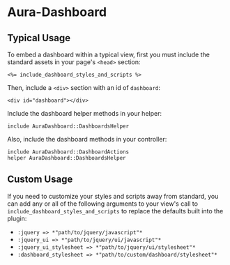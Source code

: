 Aura-Dashboard
==============


Typical Usage
-------------

To embed a dashboard within a typical view, first you must include the standard assets in your page's ``<head>`` section:

    <%= include_dashboard_styles_and_scripts %>

Then, include a ``<div>`` section with an id of ``dashboard``:

    <div id="dashboard"></div>

Include the dashboard helper methods in your helper:

    include AuraDashboard::DashboardsHelper

Also, include the dashboard methods in your controller:

    include AuraDashboard::DashboardActions
    helper AuraDashboard::DashboardsHelper

Custom Usage
------------

If you need to customize your styles and scripts away from standard, you can add any or all of the following arguments to
your view's call to ``include_dashboard_styles_and_scripts`` to replace the defaults built into the plugin:

* ``:jquery => *"path/to/jquery/javascript"*``
* ``:jquery_ui => *"path/to/jquery/ui/javascript"*``
* ``:jquery_ui_stylesheet => *"path/to/jquery/ui/stylesheet"*``
* ``:dashboard_stylesheet => *"path/to/custom/dashboard/stylesheet"*``